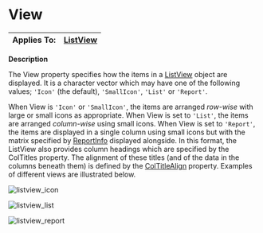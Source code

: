 




<h1 class="heading"><span class="name">View</span></h1>

| Applies To: | [ListView](../a-z/listview.md) |
| --- | ---  |


**Description**


The View property specifies how the items in a [ListView](../a-z/listview.md) object are displayed. It is a character vector which may have one of the following values; `'Icon'` (the default), `'SmallIcon'`, `'List'` or `'Report'`.



When View is `'Icon'` or `'SmallIcon'`, the items are arranged *row-wise* with large or small icons as appropriate. When View is set to `'List'`, the items are arranged *column-wise* using small icons. When View is set to `'Report'`, the items are displayed in a single column using small icons but with the matrix specified by [ReportInfo](../a-z/reportinfo.md) displayed alongside. In this format, the ListView also provides column headings which are specified by the ColTitles property. The alignment of these titles (and of the data in the columns beneath them) is defined by the [ColTitleAlign](../a-z/coltitlealign.md) property. Examples of different views are illustrated below.


![listview_icon](../img/listview-icon.png)


![listview_list](../img/listview-list.png)


![listview_report](../img/listview-report.png)


